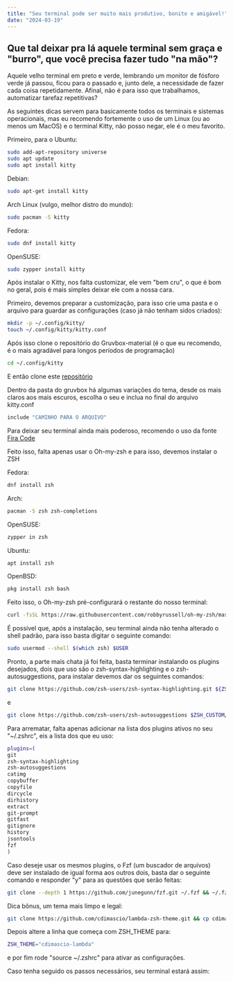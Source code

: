 ```yaml
---
title: "Seu terminal pode ser muito mais produtivo, bonito e amigável!"
date: "2024-03-19"
---
```



## Que tal deixar pra lá aquele terminal sem graça e "burro", que você precisa fazer tudo "na mão"?

Aquele velho terminal em preto e verde, lembrando um monitor de fósforo verde já passou, ficou para o passado e, junto dele, a necessidade de fazer cada coisa repetidamente. Afinal, não é para isso que trabalhamos, automatizar tarefaz repetitivas?

As seguintes dicas servem para basicamente todos os terminais e sistemas operacionais, mas eu recomendo fortemente o uso de um Linux (ou ao menos um MacOS) e o terminal Kitty, não posso negar, ele é o meu favorito.

Primeiro, para o Ubuntu:

```bash
sudo add-apt-repository universe
sudo apt update
sudo apt install kitty
```

Debian:

```bash
sudo apt-get install kitty
```

Arch Linux (vulgo, melhor distro do mundo):

```bash
sudo pacman -S kitty
```

Fedora:

```bash
sudo dnf install kitty
```

OpenSUSE:

```bash
sudo zypper install kitty
```

Após instalar o Kitty, nos falta customizar, ele vem "bem cru", o que é bom no geral, pois é mais simples deixar ele com a nossa cara.

Primeiro, devemos preparar a customização, para isso crie uma pasta e o arquivo para guardar as configurações (caso já não tenham sidos criados):

```bash
mkdir -p ~/.config/kitty/
touch ~/.config/kitty/kitty.conf
```

Após isso clone o repositório do Gruvbox-material (é o que eu recomendo, é o mais agradável para longos períodos de programação)

```bash
cd ~/.config/kitty
```

E então clone este [repositório](https://github.com/rsaihe/gruvbox-material-kitty)

Dentro da pasta do gruvbox há algumas variações do tema, desde os mais claros aos mais escuros, escolha o seu e inclua no final do arquivo kitty.conf

```bash
include "CAMINHO PARA O ARQUIVO"
```

Para deixar seu terminal ainda mais poderoso, recomendo o uso da fonte [Fira Code](https://github.com/tonsky/FiraCode/wiki/Installing)

Feito isso, falta apenas usar o Oh-my-zsh e para isso, devemos instalar o ZSH

Fedora:

```bash
dnf install zsh
```

Arch:

```bash
pacman -S zsh zsh-completions
```

OpenSUSE:

```bash
zypper in zsh
```

Ubuntu:

```bash
apt install zsh
```

OpenBSD:

```bash
pkg install zsh bash
```

Feito isso, o Oh-my-zsh pré-configurará o restante do nosso terminal:

```bash
curl -fsSL https://raw.githubusercontent.com/robbyrussell/oh-my-zsh/master/tools/install.sh | sh; zsh
```

É possível que, após a instalação, seu terminal ainda não tenha alterado o shell padrão, para isso basta digitar o seguinte comando:

```bash
sudo usermod --shell $(which zsh) $USER
```

Pronto, a parte mais chata já foi feita, basta terminar instalando os plugins desejados, dois que uso são o zsh-syntax-highlighting e o zsh-autosuggestions, para instalar devemos dar os seguintes comandos:

```bash
git clone https://github.com/zsh-users/zsh-syntax-highlighting.git ${ZSH_CUSTOM:-~/.oh-my-zsh/custom}/plugins/zsh-syntax-highlighting
```

e

```bash
git clone https://github.com/zsh-users/zsh-autosuggestions $ZSH_CUSTOM/plugins/zsh-autosuggestions
```

Para arrematar, falta apenas adicionar na lista dos plugins ativos no seu "~/.zshrc", eis a lista dos que eu uso:

```bash
plugins=(
git
zsh-syntax-highlighting
zsh-autosuggestions
catimg
copybuffer
copyfile
dircycle
dirhistory
extract
git-prompt
gitfast
gitignore
history
jsontools
fzf
)
```

Caso deseje usar os mesmos plugins, o Fzf (um buscador de arquivos) deve ser instalado de igual forma aos outros dois, basta dar o seguinte comando e responder "y" para as questões que serão feitas:

```bash
git clone --depth 1 https://github.com/junegunn/fzf.git ~/.fzf && ~/.fzf/install
```

Dica bônus, um tema mais limpo e legal:

```bash
git clone https://github.com/cdimascio/lambda-zsh-theme.git && cp cdimascio-lambda.zsh-theme $ZSH_CUSTOM/themes
```

Depois altere a linha que começa com ZSH_THEME para:

```bash
ZSH_THEME="cdimascio-lambda"
```

e por fim rode "source ~/.zshrc" para ativar as configurações.

Caso tenha seguido os passos necessários, seu terminal estará assim:
